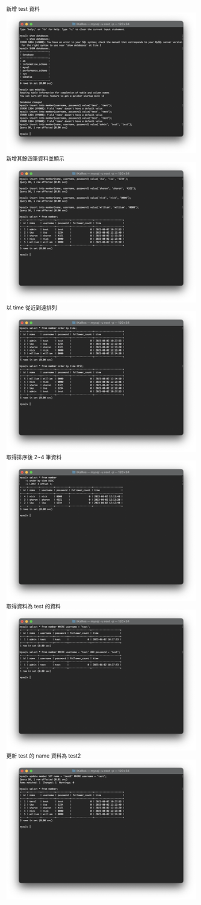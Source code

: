 新增 test 資料
![](./1.png)
新增其餘四筆資料並顯示
![](./2.png)
以 time 從近到遠排列
![](./3.png)
取得排序後 2~4 筆資料
![](./4.png)
取得資料為 test 的資料
![](./5&6.png)
更新 test 的 name 資料為 test2
![](./7.png)